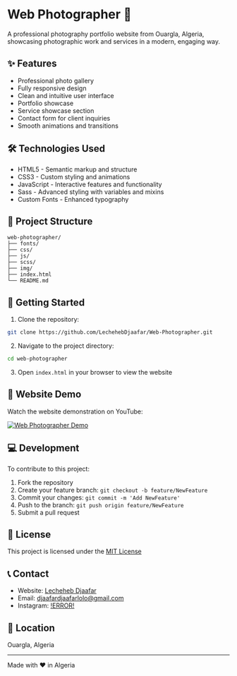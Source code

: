 # Web Photographer 📸

A professional photography portfolio website from Ouargla, Algeria, showcasing photographic work and services in a modern, engaging way.

## ✨ Features

* Professional photo gallery
* Fully responsive design
* Clean and intuitive user interface
* Portfolio showcase
* Service showcase section
* Contact form for client inquiries
* Smooth animations and transitions

## 🛠️ Technologies Used

* HTML5 - Semantic markup and structure
* CSS3 - Custom styling and animations
* JavaScript - Interactive features and functionality
* Sass - Advanced styling with variables and mixins
* Custom Fonts - Enhanced typography

## 📂 Project Structure

```
web-photographer/
├── fonts/
├── css/
├── js/
├── scss/
├── img/
├── index.html
└── README.md
```

## 🚀 Getting Started

1. Clone the repository:
```bash
git clone https://github.com/LechehebDjaafar/Web-Photographer.git
```

2. Navigate to the project directory:
```bash
cd web-photographer
```


3. Open `index.html` in your browser to view the website

## 🎥 Website Demo

Watch the website demonstration on YouTube:

[![Web Photographer Demo](https://img.youtube.com/vi/2s_6xkI7gAo/0.jpg)](https://www.youtube.com/watch?v=2s_6xkI7gAo)



## 💻 Development

To contribute to this project:

1. Fork the repository
2. Create your feature branch: `git checkout -b feature/NewFeature`
3. Commit your changes: `git commit -m 'Add NewFeature'`
4. Push to the branch: `git push origin feature/NewFeature`
5. Submit a pull request

## 📄 License

This project is licensed under the [MIT License](LICENSE)

## 📞 Contact

* Website: [Lecheheb Djaafar](http://lechehebdjaafar.pythonanywhere.com/index)
* Email: djaafardjaafarlolo@gmail.com
* Instagram: [!ERROR!](https://instgram.com/ddos_attack_co)

## 📍 Location

Ouargla, Algeria

---
Made with ❤️ in Algeria
